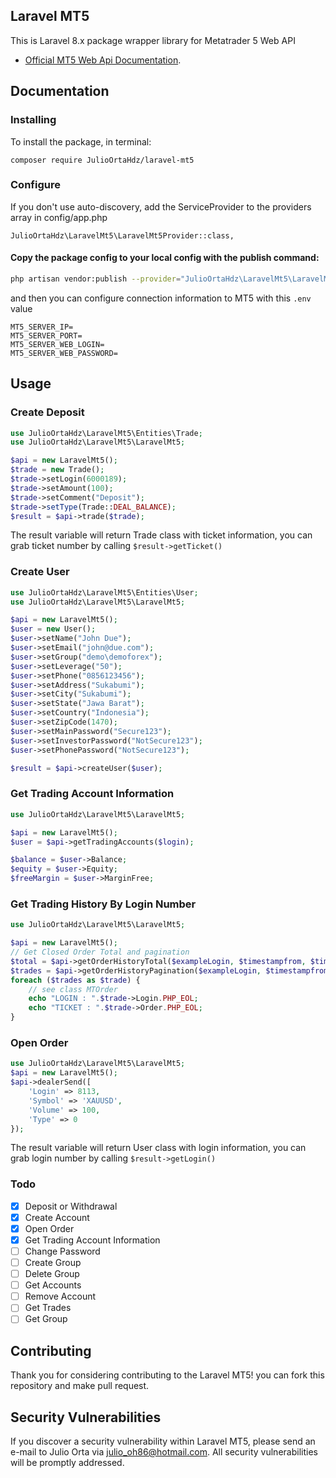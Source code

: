 
## Laravel MT5

This is Laravel 8.x package wrapper library for Metatrader 5 Web API
- [Official MT5 Web Api Documentation](https://support.metaquotes.net/en/docs/mt5/api/webapi).


## Documentation

### Installing 
To install the package, in terminal:
```
composer require JulioOrtaHdz/laravel-mt5
```

### Configure
If you don't use auto-discovery, add the ServiceProvider to the providers array in config/app.php
```
JulioOrtaHdz\LaravelMt5\LaravelMt5Provider::class,
```

#### Copy the package config to your local config with the publish command:

```bash
php artisan vendor:publish --provider="JulioOrtaHdz\LaravelMt5\LaravelMt5Provider"
```

and then you can configure connection information to MT5 with this ``.env`` value

```dotenv
MT5_SERVER_IP=
MT5_SERVER_PORT=
MT5_SERVER_WEB_LOGIN=
MT5_SERVER_WEB_PASSWORD=
```

## Usage

### Create Deposit
```php
use JulioOrtaHdz\LaravelMt5\Entities\Trade;
use JulioOrtaHdz\LaravelMt5\LaravelMt5;

$api = new LaravelMt5();
$trade = new Trade();
$trade->setLogin(6000189);
$trade->setAmount(100);
$trade->setComment("Deposit");
$trade->setType(Trade::DEAL_BALANCE);
$result = $api->trade($trade);
```

The result variable will return Trade class with ticket information, you can grab ticket number by calling ``$result->getTicket()``

### Create User
```php
use JulioOrtaHdz\LaravelMt5\Entities\User;
use JulioOrtaHdz\LaravelMt5\LaravelMt5;

$api = new LaravelMt5();
$user = new User();
$user->setName("John Due");
$user->setEmail("john@due.com");
$user->setGroup("demo\demoforex");
$user->setLeverage("50");
$user->setPhone("0856123456");
$user->setAddress("Sukabumi");
$user->setCity("Sukabumi");
$user->setState("Jawa Barat");
$user->setCountry("Indonesia");
$user->setZipCode(1470);
$user->setMainPassword("Secure123");
$user->setInvestorPassword("NotSecure123");
$user->setPhonePassword("NotSecure123");

$result = $api->createUser($user);
```

### Get Trading Account Information
```php
use JulioOrtaHdz\LaravelMt5\LaravelMt5;

$api = new LaravelMt5();
$user = $api->getTradingAccounts($login);

$balance = $user->Balance;
$equity = $user->Equity;
$freeMargin = $user->MarginFree;
```

### Get Trading History By Login Number
```php
use JulioOrtaHdz\LaravelMt5\LaravelMt5;

$api = new LaravelMt5();
// Get Closed Order Total and pagination
$total = $api->getOrderHistoryTotal($exampleLogin, $timestampfrom, $timestampto);
$trades = $api->getOrderHistoryPagination($exampleLogin, $timestampfrom, $timestampto, 0, $total);
foreach ($trades as $trade) {
    // see class MTOrder
    echo "LOGIN : ".$trade->Login.PHP_EOL;
    echo "TICKET : ".$trade->Order.PHP_EOL;
}
```

### Open Order
```php
use JulioOrtaHdz\LaravelMt5\LaravelMt5;
$api = new LaravelMt5();
$api->dealerSend([
    'Login' => 8113,
    'Symbol' => 'XAUUSD',
    'Volume' => 100,
    'Type' => 0
});
```



The result variable will return User class with login information, you can grab login number by calling ``$result->getLogin()``

### Todo

- [x] Deposit or Withdrawal
- [x] Create Account
- [x] Open Order
- [x] Get Trading Account Information
- [ ] Change Password
- [ ] Create Group
- [ ] Delete Group
- [ ] Get Accounts
- [ ] Remove Account
- [ ] Get Trades
- [ ] Get Group
   
## Contributing

Thank you for considering contributing to the Laravel MT5! you can fork this repository and make pull request.

## Security Vulnerabilities

If you discover a security vulnerability within Laravel MT5, please send an e-mail to Julio Orta via [julio_oh86@hotmail.com](mailto:julio_oh86@hotmail.com). All security vulnerabilities will be promptly addressed.
